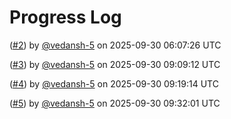 # Progress Log

 ([#2](https://github.com/vedansh-5/TicTacToe/pull/2)) by [@vedansh-5](https://github.com/vedansh-5) on 2025-09-30 06:07:26 UTC

 ([#3](https://github.com/vedansh-5/TicTacToe/pull/3)) by [@vedansh-5](https://github.com/vedansh-5) on 2025-09-30 09:09:12 UTC

 ([#4](https://github.com/vedansh-5/TicTacToe/pull/4)) by [@vedansh-5](https://github.com/vedansh-5) on 2025-09-30 09:19:14 UTC

 ([#5](https://github.com/vedansh-5/TicTacToe/pull/5)) by [@vedansh-5](https://github.com/vedansh-5) on 2025-09-30 09:32:01 UTC

